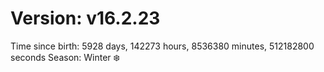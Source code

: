 # Version: v16.2.23
Time since birth: 5928 days, 142273 hours, 8536380 minutes, 512182800 seconds
Season: Winter ❄️
